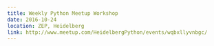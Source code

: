```yaml
---
title: Weekly Python Meetup Workshop
date: 2016-10-24
location: ZEP, Heidelberg
link: http://www.meetup.com/HeidelbergPython/events/wqbxllyvnbgc/
---
```

